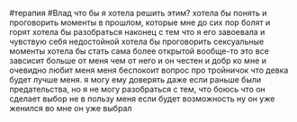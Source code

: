 #терапия #Влад 
что бы я хотела решить этим?
хотела бы понять и проговорить моменты в прошлом, которые мне до сих пор болят и горят
хотела бы разобраться наконец с тем что я его завоевала и чувствую себя недостойной 
хотела бы проговорить сексуальные моменты
хотела бы стать сама более открытой
вообще-то это все завсисит больше от меня чем от него и он честен и добр ко мне и очевидно любит меня
меня беспокоит вопрос про тройничок что девка будет лучше меня.
я могу ему доверять даже если раньше были предательства, но я не могу разобраться с тем, что боюсь что он сделает выбор не в пользу меня если будет возможность
ну он уже женился во мне он уже выбрал